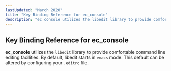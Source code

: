 ```yaml
---
lastUpdated: "March 2020"
title: "Key Binding Reference for ec_console"
description: "ec console utilizes the libedit library to provide comfortable command line editing facilities By default libedit starts in emacs mode This default can be altered by configuring your editrc file..."
---
```


## <a name="libedit"></a> Key Binding Reference for ec_console


**ec_console** utilizes the `libedit` library to provide comfortable command line editing facilities. By default, libedit starts in `emacs` mode. This default can be altered by configuring your `.editrc` file.